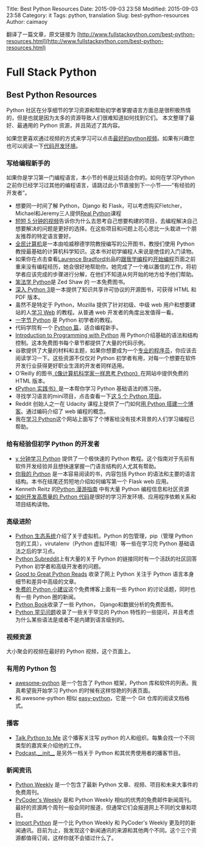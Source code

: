 Title: Best Python Resources
Date: 2015-09-03 23:58
Modified: 2015-09-03 23:58
Category: it 
Tags: python, translation
Slug: best-python-resources
Author: caimaoy

翻译了一篇文章，原文链接为 [http://www.fullstackpython.com/best-python-resources.html](http://www.fullstackpython.com/best-python-resources.html)

# Full Stack Python
## Best Python Resources


Python 社区在分享细节的学习资源和帮助初学者掌握语言方面总是很积极热情的，但是也就是因为太多的资源导致人们很难知道如何找到它们。 
本文整理了最好、最通用的 Python 资源，并且简述了其内容。

如果您更喜欢通过视频的方式来学习可以点击[最好的python视频](http://www.fullstackpython.com/best-python-videos.html)。如果有兴趣您也可以阅读一下[代码开发环境](http://www.fullstackpython.com/development-environments.html)。

### 写给编程新手的

如果你是学习第一门编程语言，本小节的书是比较适合你的。如何在学习Python之前你已经学习过其他的编程语言，请跳过此小节直接到下一小节——“有经验的开发者”。  



- 想要同一时间了解 Python，Django 和 Flask，可以考虑购买Fletcher，Michael和Jeremy三人提供[Real Python](https://realpython.com/?utm_source=fsp&utm_medium=promo&utm_campaign=bestresources)课程
- [短短 5 分钟的视频](https://www.youtube.com/watch?v=mvK0UzFNw1Q)告诉你为什么去思考自己想要构建的项目，去编程解决自己想要解决的问题是更好的选择。在这些项目和问题上花心思比一头栽进一个朋友推荐的特定语言要好。
- [全民计算机](http://www.cs.hmc.edu/csforall/)是一本由哈威穆德学院教授编写的公开图书，教授们使用 Python 教授最基础的计算机科学知识。这本书对初学编程人来说是绝佳的入门读物。
- 如果你在点击查看[Laurence Bradford](https://twitter.com/lebdev)出品的[跟我学编程](http://learntocodewith.me/)的[开始编程](http://learntocodewith.me/getting-started/)页面之前重来没有编程经历，她会很好地帮助你。她完成了一个难以置信的工作，将初学者应该完成的步骤进行分解，在他们不知道从何开始的地方给予他们帮助。
- [笨法学 Python](http://learnpythonthehardway.org/book/)是 Zed Shaw 的 一本免费图书。
- [深入 Python 3](http://www.diveinto.org/python3/)是一本提供了知识共享许可协议的开源图书，可获得 HTML 和 PDF 版本。
- 虽然不是特定于 Python，Mozilla 提供了针对初级、中级 web 用户和想要建站的人[学习 Web](https://developer.mozilla.org/en-US/Learn) 的教程。从普通 web 开发者的角度出发值得一看。
- [一字节 Python](http://www.swaroopch.com/notes/python/) 是 Python 初学者的教程。
- 代码学院有一个 [Python 篇](http://www.codecademy.com/tracks/python)，适合编程新手。
- [Introduction to Programming with Python](http://opentechschool.github.io/python-beginners/en/index.html) 用 Python介绍基础的语法和结构控制。这本免费图书每个章节都提供了大量的代码示例。
- 谷歌提供了大量的材料和主题，如果你想要成为一个[专业的程序员](https://www.google.com/about/careers/students/guide-to-technical-development.html)，你应该去阅读学习一下。这些资源不仅仅对 Python 初学者有用，对每一个想要在软件开发行业获得更好职业生涯的开发者同样适用。
- O'Reilly 的图书[《像计算机科学家一样思考 Python》](http://greenteapress.com/thinkpython/html/index.html)在网站中提供免费的 HTML 版本。
- [《Python 实践书》](http://anandology.com/python-practice-book/index.html)是一本帮你学习 Python 基础语法的练习册。
- 寻找学习语言的mini项目，点击查看一下[这 5 个 Python 项目](https://medium.com/learning-journalism-tech/five-mini-programming-projects-for-the-python-beginner-21492f6ce0f3)。
- Reddit 创始人之一在 Udacity 课程上提供了一门如何[用 Python 搭建一个博客](https://www.udacity.com/course/web-development--cs253)。通过编码介绍了 web 编程的概念。
- 我在[学习 Python](http://www.mattmakai.com/learning-python-for-non-developers.html)这个网站上面写了个博客给没有技术背景的人们学习编程已帮助。

### 给有经验但初学 Python 的开发者
- [y 分钟学习 Python](http://learnxinyminutes.com/docs/python/) 提供了一个极快速的 Python 教程。这个指南对于先前有软件开发经验并且想快速掌握一门语言结构的人尤其有帮助。
- [你我的 Python](http://pymbook.readthedocs.org/en/latest/) 是一本容易阅读的书，内容包括 Python 的语法和主要的语言结构。本书在结尾还剪短地介绍如何编写第一个 Flask web 应用。
- Kenneth Reitz 的[Python 漫游指南](http://docs.python-guide.org/en/latest/) 中有大量 Python 编程信息和社区资源 
- [如何开发高质量的 Python 代码](https://districtdatalabs.silvrback.com/how-to-develop-quality-python-code)是很好的学习开发环境、应用程序依赖关系和项目结构读物。

### 高级进阶
- [Python 生态系统](http://mirnazim.org/writings/python-ecosystem-introduction/)介绍了关于虚拟机，Python 的包管理，pip（管理 Python 包的工具），virutalenv（Python 虚拟环境）等一些在学习完 Python 基础语法之后的学习点。 
- [Python Subreddit](http://www.reddit.com/r/python)上有大量的关于 Python 的链接同时有一个活跃的社区回答 Python 初学者和高级开发者的问题。
- [Good to Great Python Reads](http://jessenoller.com/good-to-great-python-reads/) 收录了网上 Python 关注于 Python 语言本身细节和差异中高级的文章。
- [免费的 Python 小建议](http://freepythontips.wordpress.com/)这个免费博客上面有一些 Python 的讨论话题，同时也有一些 Python 圈的新闻。
- [Python Book](http://pythonbooks.revolunet.com/)收录了一些 Python， Django和数据分析的免费图书。
- [Python 罕见问题](http://norvig.com/python-iaq.html)收录了一些关于罕见的 Python 特性的一些提问，并且考虑为什么某些语法是或者不是内建到语言级别的。

### 视频资源

大小聚会的视频在最好的 Python 视频，这个页面上。  


### 有用的 Python 包
- [awesome-python](https://github.com/vinta/awesome-python) 是一个包含了 Python 框架，Python 库和软件的列表。我真希望我开始学习 Python 的时候有这样惊艳的列表页面。
- 和 awesone-python 相似 [easy-python](http://easy-python.readthedocs.org/en/latest/)，它是一个 Git 仓库的阅读文档格式。

### 播客
- [Talk Python to Me](http://www.talkpythontome.com/) 这个播客关注写 python 的人和组织。每集会找一个不同类型的嘉宾来介绍他的工作。
- [Podcast.\_\_init\_\_](http://podcastinit.com/) 是另外一档关于 Python 和其优秀使用者的播客节目。

### 新闻资讯

- [Python Weekly](http://www.pythonweekly.com/) 是一个包含了最新 Python 文章、视频、项目和未来大事件的免费周刊。
- [PyCoder's Weekly](http://pycoders.com/) 是和 Python Weekly 相似的优秀的免费邮件新闻周刊。最好的资源两个周刊一般会同时报道，但通常它们会报道网上不同的文章和项目。
- [Import Python](http://importpython.com/newsletter/) 是一个比 Python Weekly 和 PyCoder's Weekly 更及时的新闻通讯。目前为止，我发现这个新闻通讯的来源和其他两个不同。这个三个资源都值得订阅，这样你就不会错过什么了。
